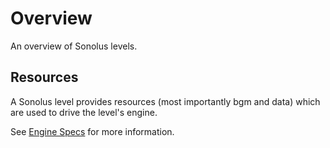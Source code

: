 # Overview

An overview of Sonolus levels.

## Resources

A Sonolus level provides resources (most importantly bgm and data) which are used to drive the level's engine.

See [Engine Specs](https://wiki.sonolus.com/engine-specs) for more information.

